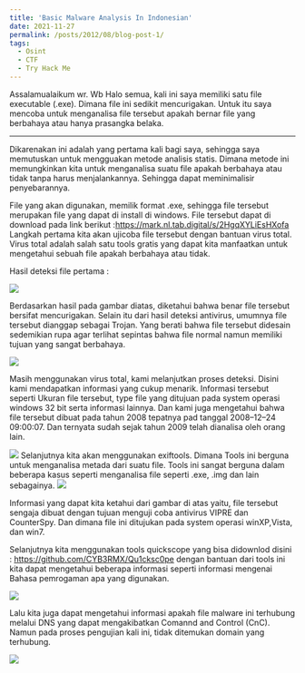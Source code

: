 ```yaml
---
title: 'Basic Malware Analysis In Indonesian'
date: 2021-11-27
permalink: /posts/2012/08/blog-post-1/
tags:
  - Osint
  - CTF
  - Try Hack Me
---
```

Assalamualaikum wr. Wb
Halo semua, kali ini saya memiliki satu file executable (.exe). Dimana file ini sedikit mencurigakan. Untuk itu saya mencoba untuk menganalisa file tersebut apakah bernar file yang berbahaya atau hanya prasangka belaka.

---

Dikarenakan ini adalah yang pertama kali bagi saya, sehingga saya memutuskan untuk mengguakan metode analisis statis. Dimana metode ini memungkinkan kita untuk menganalisa suatu file apakah berbahaya atau tidak tanpa harus menjalankannya. Sehingga dapat meminimalisir penyebarannya.

File yang akan digunakan, memilik format .exe, sehingga file tersebut merupakan file yang dapat di install di windows. File tersebut dapat di download pada link berikut :https://mark.nl.tab.digital/s/2HgqXYLiEsHXofa
Langkah pertama kita akan ujicoba file tersebut dengan bantuan virus total. Virus total adalah salah satu tools gratis yang dapat kita manfaatkan untuk mengetahui sebuah file apakah berbahaya atau tidak.

Hasil deteksi file pertama :

<img src="https://miro.medium.com/max/720/1*CFDL21LktgMBz6pqUx0tYA.webp">

Berdasarkan hasil pada gambar diatas, diketahui bahwa benar file tersebut bersifat mencurigakan. Selain itu dari hasil deteksi antivirus, umumnya file tersebut dianggap sebagai Trojan. Yang berati bahwa file tersebut didesain sedemikian rupa agar terlihat sepintas bahwa file normal namun memiliki tujuan yang sangat berbahaya.

<img src="https://miro.medium.com/max/720/1*W5iP4cWMMpZPCbzLUsV-MA.webp">

Masih menggunakan virus total, kami melanjutkan proses deteksi. Disini kami mendapatkan informasi yang cukup menarik. Informasi tersebut seperti Ukuran file tersebut, type file yang ditujuan pada system operasi windows 32 bit serta informasi lainnya. Dan kami juga mengetahui bahwa file tersebut dibuat pada tahun 2008 tepatnya pad tanggal 2008–12–24 09:00:07. Dan ternyata sudah sejak tahun 2009 telah dianalisa oleh orang lain.

<img src="https://miro.medium.com/max/720/1*UQBAYR17AWNRF9yvwEtWug.webp">
Selanjutnya kita akan menggunakan exiftools. Dimana Tools ini berguna untuk menganalisa metada dari suatu file. Tools ini sangat berguna dalam beberapa kasus seperti menganalisa file seperti .exe, .img dan lain sebagainya.

<img src="https://miro.medium.com/max/720/1*PvVMPrW67w18hjzlJFNwyw.webp">

Informasi yang dapat kita ketahui dari gambar di atas yaitu, file tersebut sengaja dibuat dengan tujuan menguji coba antivirus VIPRE dan CounterSpy. Dan dimana file ini ditujukan pada system operasi winXP,Vista, dan win7.

Selanjutnya kita menggunakan tools quickscope yang bisa didownlod disini : https://github.com/CYB3RMX/Qu1cksc0pe dengan bantuan dari tools ini kita dapat mengetahui beberapa informasi seperti informasi mengenai Bahasa pemrogaman apa yang digunakan.

<img src="https://miro.medium.com/max/720/1*W1t80m1qpJ940zRBLyIENQ.webp">

Lalu kita juga dapat mengetahui informasi apakah file malware ini terhubung melalui DNS yang dapat mengakibatkan Comannd and Control (CnC). Namun pada proses pengujian kali ini, tidak ditemukan domain yang terhubung.

<img src="https://miro.medium.com/max/720/1*1YvodfI7ecW4S7ka9D02Gw.webp">


